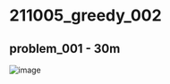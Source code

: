 # 211005_greedy_002

## problem_001 - 30m

![image](https://user-images.githubusercontent.com/88085974/135979619-8aacce44-354c-4dde-8081-258171db235f.png)
